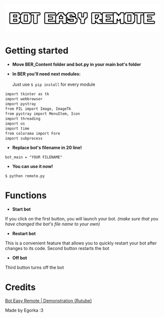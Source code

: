 <picture>
 <img alt="Bot Easy Remote" src="BER_Content/BER_Logo.png">
</picture>

# Getting started 

* __Move BER_Content folder and bot.py in your main bot's folder__

* __In BER you'll need next modules:__ <br><br>
Just use ```$ pip install``` for every module

```
import tkinter as tk
import webbrowser
import pystray
from PIL import Image, ImageTk
from pystray import MenuItem, Icon
import threading
import os
import time
from colorama import Fore
import subprocess
```

* __Replace bot's filename in 20 line!__
```
bot_main = "YOUR FILENAME"
```

* __You can use it now!__
```
$ python remote.py
```

# Functions

* __Start bot__

If you click on the first button, you will launch your bot. _(make sure that you have changed the bot's file name to your own)_

* __Restart bot__

This is a convenient feature that allows you to quickly restart your bot after changes to its code. Second button restarts the bot

* __Off bot__
  
Third button turns off the bot

# Credits

[Bot Easy Remote | Demonstration (Rutube)](https://rutube.ru/video/private/fcb37c1ba2949daa0f0891e1da656ac4/?p=twEh1lr7Pkeq9IkbqNQzNw)

Made by Egorka :3
